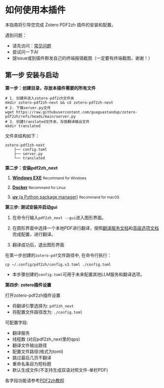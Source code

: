 # 如何使用本插件

本指南将引导您完成 Zotero PDF2zh 插件的安装和配置。

遇到问题：

- 请先访问：[常见问题](https://github.com/guaguastandup/zotero-pdf2zh/issues/64)
- 尝试问一下AI
- 提issue或到插件群发自己的终端报错截图（一定要有终端截图，谢谢！）

## 第一步 安装与启动

**第一步：创建目录，存放本插件需要的所有文件**

```shell
# 1. 创建并进入zotero-pdf2zh文件夹
mkdir zotero-pdf2zh-next && cd zotero-pdf2zh-next
# 2. 下载server.py文件
wget https://raw.githubusercontent.com/guaguastandup/zotero-pdf2zh/refs/heads/main/server.py
# 3. 创建translated文件夹，存放翻译输出文件
mkdir translated
```

文件夹结构如下：

```shell
zotero-pdf2zh-next
    ├── config.toml
    ├── server.py
    └── translated
```

**第二步：安装pdf2zh_next**

1. [**Windows EXE**](https://pdf2zh-next.com/getting-started/INSTALLATION_winexe.html) <small>Recommand for Windows</small>

2. [**Docker**](https://pdf2zh-next.com/getting-started/INSTALLATION_docker.html) <small>Recommand for Linux</small>

3. [**uv** (a Python package manager)](https://pdf2zh-next.com/getting-started/INSTALLATION_uv.html) <small>Recommand for macOS</small>

**第三步: 测试安装并启动gui**

1. 在命令行输入`pdf2zh_next --gui`进入图形界面。

2. 在图形界面中选择一个本地PDF进行翻译，按照[翻译服务文档](https://pdf2zh-next.com/zh/advanced/Documentation-of-Translation-Services.html)和[高级选项文档](https://pdf2zh-next.com/zh/advanced/advanced.html)完成配置，进行翻译。

3. 翻译成功后，退出图形界面

在第一步创建的`zotero-pdf`文件路径中, 在命令行执行：

```shell
cp ~/.config/pdf2zh/config.v3.toml ./config.toml
```

- 本步骤创建的`config.toml`可用于未来配置其他LLM服务和翻译选项。

**第四步: zotero插件设置**

打开zotero-pdf2zh插件设置

- 将翻译引擎选择为: `pdf2zh_next`
- 将配置文件路径改为: `./config.toml`

可配置字段:

- 翻译服务
- 线程数 (对应pdf2zh_next里的qps)
- 翻译文件输出路径
- 配置文件路径(格式为toml)
- 跳过最后几页不翻译
- 重命名条目为短标题
- 默认生成文件(不支持生成双语对照文件-单栏PDF)

各字段功能请参考[PDF2zh教程](./README.md)
